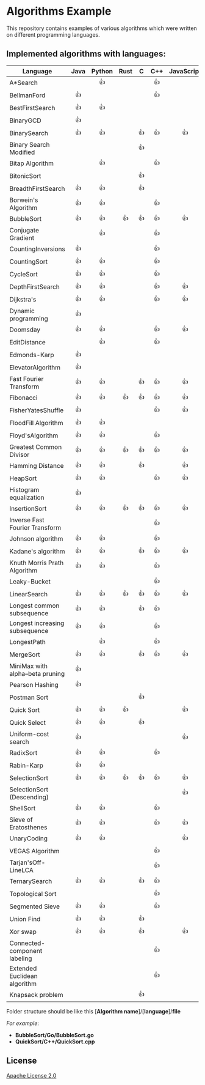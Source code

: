 ﻿# Algorithms Example

This repository contains examples of various algorithms which were written on different programming languages.

## Implemented algorithms with languages:


Language| Java | Python | Rust | C | C++ | JavaScript  | Go | C# | Ruby | Swift | Racket | Perl | Crystal| Kotlin | Haskell
---|:---:|:---:|:---:|:---:|:---:|:---:|:---:|:---:|:---:|:---:|:---:|:---:|:---:|:---:|:--:|
A*Search |  | :+1: |  |  | :+1: |  |  |  |  |
BellmanFord | :+1: |  |  |  | :+1: |  |  |  |  |
BestFirstSearch | :+1: | :+1: |  |  |  |  |  |  | :+1: |  |
BinaryGCD | :+1: |  |  |  |  |  |  |  |  |  |
BinarySearch | :+1: | :+1: |  | :+1: | :+1: | :+1: | :+1: | :+1: | :+1: | :+1: |  |  |  | :+1: |  |
Binary Search Modified |  |  |  | :+1: |  |  |  |  |  |
Bitap Algorithm |  | :+1: |  |  | :+1: |  |  |  |  |
BitonicSort |  |  |  | :+1: |  |  |  |  |  |
BreadthFirstSearch | :+1: | :+1: |  | :+1: |  |  |  |  |  |
Borwein's Algorithm | :+1: | :+1: |  |  | :+1: |  |  |  | | |
BubbleSort | :+1: | :+1: | :+1: | :+1: | :+1:  | :+1: | :+1:  | :+1: | :+1: | | | :+1:|  |
Conjugate Gradient |  | :+1: |  |  | :+1: |  |  |  | | | |
CountingInversions | :+1: | | | |:+1:| | | | | | |
CountingSort | :+1: | :+1: |  |  | :+1: |  |  |  | :+1: | |
CycleSort | :+1: | :+1: |  |  | :+1: |  |  |  | | |
DepthFirstSearch | :+1: | :+1: |  |  | :+1: | :+1: |  |  | | |
Dijkstra's  | :+1: | :+1: |  |  | :+1: | :+1: | :+1: |  | | |
Dynamic programming | :+1: |  |  |  |  |  |  |  |  | |
Doomsday | :+1: | :+1: |  |  | :+1: | :+1: |  |  | :+1: | :+1: | :+1:| |
EditDistance |  | :+1: |  |  | :+1: |  |  |  | |
Edmonds-Karp | :+1: |  |  |  |  |  |  |  | |
ElevatorAlgorithm | :+1: |  |  |  |  |  |  |  | |
Fast Fourier Transform | :+1: | :+1: |  |:+1:  | :+1: | :+1: |  |  | |
Fibonacci | :+1: | :+1: | :+1: | :+1: | :+1: | :+1: |  :+1: | :+1: | :+1: | :+1:  | :+1:| |
FisherYatesShuffle | :+1: |  |  |  | :+1: | :+1: |  | :+1: | :+1: | |
FloodFill Algorithm | :+1: | :+1: | | | | | | | |
Floyd'sAlgorithm | :+1: | :+1: |  |  | :+1: |  |  |  | |
Greatest Common Divisor | :+1: |:+1:| :+1: | :+1: | :+1: | :+1: | :+1: |:+1:| |
Hamming Distance | :+1: | :+1: |  | :+1: |  | :+1: | :+1: |  | :+1:| |
HeapSort | :+1: | :+1: |  |  | :+1: | :+1: | :+1: |  | :+1: | | | | :+1: | |
Histogram equalization | :+1: |  |  |  |  |  |  |  | |
InsertionSort | :+1: | :+1: | :+1: | :+1: | :+1:  | :+1: | :+1: | :+1: | :+1: | |
Inverse Fast Fourier Transform |  |  |  |  | :+1: |  |  |  | |
Johnson algorithm | :+1: | :+1: |  |  | :+1: |  |  |  | |
Kadane's algorithm | :+1: | :+1: |  | :+1: | :+1: | :+1: | :+1: | :+1: | |
Knuth Morris Prath Algorithm | :+1: | :+1: |  |  | :+1: |  |  |  | |
Leaky-Bucket | |  |  |  | :+1: |  |  |  | |
LinearSearch | :+1: | :+1: | :+1: |  :+1:| :+1: | :+1: | :+1: | :+1:  |  | :+1: | |
Longest common subsequence | :+1: | :+1: |  | :+1: | :+1: |  |  |  | :+1: |
Longest increasing subsequence | :+1: | :+1: |  |  | :+1: |  |  |  | |
LongestPath |  | :+1:  |  |  | :+1: |  |  |  | |
MergeSort | :+1: | :+1: |  | :+1: | :+1: | :+1: | :+1: | :+1: |  | :+1: | | | | | :+1: |
MiniMax with alpha–beta pruning | :+1: |  |  |  |  |  |  |  | |
Pearson Hashing | :+1: |  |  |  |  |  |  |  | |
Postman Sort |  |  |  | :+1: |  |  |  |  | |
Quick Sort | :+1: | :+1: | :+1: |  |  | :+1: | :+1: | :+1: | :+1: | :+1: | | | | | :+1: |
Quick Select | :+1: | :+1: |  | :+1: |  |  | :+1: | | |
Uniform-cost search | :+1: |  |  |  |  | :+1: | :+1: |  | |
RadixSort | :+1: | :+1: |  |  | :+1: |  |  |  | |
Rabin-Karp | :+1: | :+1: |  |  |  |  |  |  | |
SelectionSort | :+1: | :+1: | :+1: | :+1: | :+1: | :+1: | :+1: | :+1: | :+1: |
SelectionSort (Descending) |  |  |  |  |  | :+1: |  |  | |
ShellSort | :+1: | :+1: |  |  | :+1: |  |  |  | :+1: | |
Sieve of Eratosthenes | :+1: | :+1: |  |  | :+1: | :+1: | :+1: |  | |
UnaryCoding | :+1: | :+1: |  |  |  | :+1: |  |  | |
VEGAS Algorithm |  |  |  |  | :+1: |  |  |  | | | |
Tarjan'sOff-LineLCA |  | |  |  | :+1: |  |  |  | |
TernarySearch | :+1: |:+1:  |  | :+1: | :+1: |  |  |  | |
Topological Sort |  |  |  |  | :+1: |  |  |  | |
Segmented Sieve |:+1:| :+1: |  |  | :+1: |  |  |  | |
Union Find |:+1:|:+1:|  | :+1: |  |  |  |  | |
Xor swap |:+1:|:+1:|  |:+1:|  |:+1:|:+1:| :+1: | |
Connected-component labeling |  |  |  |  |:+1:|  |  |  | |
Extended Euclidean algorithm |  |  |  |  |:+1:|  |  |  | |
Knapsack problem |  |  |  |:+1:|  |  |  |  | |

Folder structure should be like this
[**Algorithm name**]/[**language**]/**file**

*For example*:
* **BubbleSort/Go/BubbleSort.go**
* **QuickSort/C++/QuickSort.cpp**

## License

[Apache License 2.0](LICENSE)
